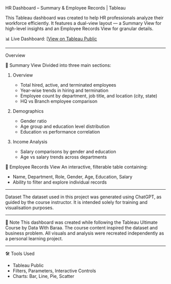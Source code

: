 HR Dashboard – Summary & Employee Records | Tableau

This Tableau dashboard was created to help HR professionals analyze their workforce efficiently. It features a dual-view layout — a Summary View for high-level insights and an Employee Records View for granular details.

📊 Live Dashboard: [[View on Tableau Public](https://public.tableau.com/views/HRDashboard_17532792062220/HRSummary?:language=en-US&publish=yes&:sid=&:redirect=auth&:display_count=n&:origin=viz_share_link) 

---

Overview

🔹 Summary View
Divided into three main sections:
1. Overview
   - Total hired, active, and terminated employees
   - Year-wise trends in hiring and termination
   - Employee count by department, job title, and location (city, state)
   - HQ vs Branch employee comparison

2. Demographics
   - Gender ratio
   - Age group and education level distribution
   - Education vs performance correlation

3. Income Analysis
   - Salary comparisons by gender and education
   - Age vs salary trends across departments


🔹 Employee Records View
An interactive, filterable table containing:
- Name, Department, Role, Gender, Age, Education, Salary
- Ability to filter and explore individual records

---

Dataset
The dataset used in this project was generated using ChatGPT, as guided by the course instructor. It is intended solely for training and visualisation purposes.

---

📌 Note
This dashboard was created while following the Tableau Ultimate Course by Data With Baraa. The course content inspired the dataset and business problem. All visuals and analysis were recreated independently as a personal learning project.

---

🛠️ Tools Used
- Tableau Public
- Filters, Parameters, Interactive Controls
- Charts: Bar, Line, Pie, Scatter
